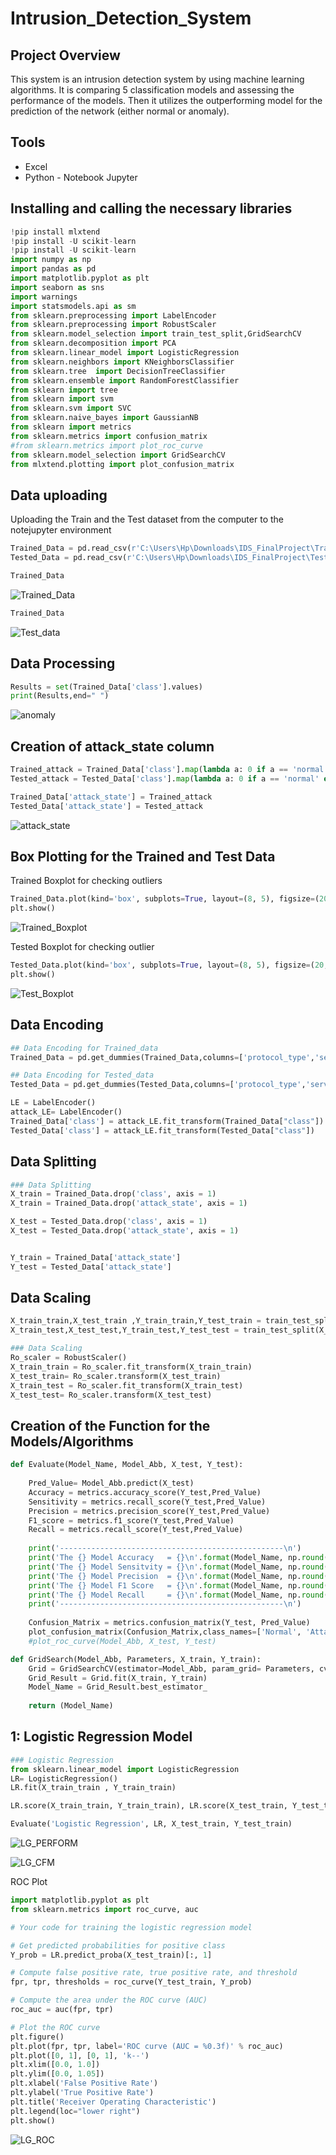 # Intrusion_Detection_System
## Project Overview
This system is an intrusion detection system by using machine learning algorithms. It is comparing 5 classification models and assessing the performance of the models. Then it utilizes the outperforming model for the prediction of the network (either normal or anomaly).

## Tools
- Excel
- Python - Notebook Jupyter

## Installing and calling the necessary libraries
``` python
!pip install mlxtend
!pip install -U scikit-learn
!pip install -U scikit-learn
import numpy as np
import pandas as pd
import matplotlib.pyplot as plt
import seaborn as sns
import warnings
import statsmodels.api as sm
from sklearn.preprocessing import LabelEncoder
from sklearn.preprocessing import RobustScaler
from sklearn.model_selection import train_test_split,GridSearchCV
from sklearn.decomposition import PCA
from sklearn.linear_model import LogisticRegression
from sklearn.neighbors import KNeighborsClassifier
from sklearn.tree  import DecisionTreeClassifier
from sklearn.ensemble import RandomForestClassifier
from sklearn import tree
from sklearn import svm
from sklearn.svm import SVC
from sklearn.naive_bayes import GaussianNB
from sklearn import metrics
from sklearn.metrics import confusion_matrix
#from sklearn.metrics import plot_roc_curve
from sklearn.model_selection import GridSearchCV
from mlxtend.plotting import plot_confusion_matrix
```

## Data uploading
Uploading the Train and the Test dataset from the computer to the notejupyter environment

``` python
Trained_Data = pd.read_csv(r'C:\Users\Hp\Downloads\IDS_FinalProject\Trained_data.csv')
Tested_Data = pd.read_csv(r'C:\Users\Hp\Downloads\IDS_FinalProject\Tested_data.csv')
```

```python
Trained_Data
```
![Trained_Data](https://github.com/user-attachments/assets/b8bd9270-6f45-446b-bff4-d0b4821cb4de)


``` python
Trained_Data
```
![Test_data](https://github.com/user-attachments/assets/2dea682d-0ea8-4eb6-be9f-e39641b5e192)

## Data Processing
``` python
Results = set(Trained_Data['class'].values)
print(Results,end=" ")
```
![anomaly](https://github.com/user-attachments/assets/75b9abc7-8206-4845-af22-79e351b6a432)

## Creation of attack_state column
``` python
Trained_attack = Trained_Data['class'].map(lambda a: 0 if a == 'normal' else 1)
Tested_attack = Tested_Data['class'].map(lambda a: 0 if a == 'normal' else 1)

Trained_Data['attack_state'] = Trained_attack
Tested_Data['attack_state'] = Tested_attack
```

![attack_state](https://github.com/user-attachments/assets/cd886c5d-53cb-43ad-9bff-925cf7a469f0)

## Box Plotting for the Trained and Test Data
Trained Boxplot for checking outliers

``` python
Trained_Data.plot(kind='box', subplots=True, layout=(8, 5), figsize=(20, 40))
plt.show()
```
![Trained_Boxplot](https://github.com/user-attachments/assets/5669229a-52d6-42f6-a13a-d39f959a6f11)

Tested Boxplot for checking outlier
``` python
Tested_Data.plot(kind='box', subplots=True, layout=(8, 5), figsize=(20, 40))
plt.show()
```
![Test_Boxplot](https://github.com/user-attachments/assets/d63db767-f788-4337-b794-8fa727297780)

## Data Encoding
```python
## Data Encoding for Trained_data
Trained_Data = pd.get_dummies(Trained_Data,columns=['protocol_type','service','flag'],prefix="",prefix_sep="")

## Data Encoding for Tested_data
Tested_Data = pd.get_dummies(Tested_Data,columns=['protocol_type','service','flag'],prefix="",prefix_sep="")

LE = LabelEncoder()
attack_LE= LabelEncoder()
Trained_Data['class'] = attack_LE.fit_transform(Trained_Data["class"])
Tested_Data['class'] = attack_LE.fit_transform(Tested_Data["class"])
```

## Data Splitting
```python
### Data Splitting
X_train = Trained_Data.drop('class', axis = 1)
X_train = Trained_Data.drop('attack_state', axis = 1)

X_test = Tested_Data.drop('class', axis = 1)
X_test = Tested_Data.drop('attack_state', axis = 1)


Y_train = Trained_Data['attack_state']
Y_test = Tested_Data['attack_state']
```

## Data Scaling
```python
X_train_train,X_test_train ,Y_train_train,Y_test_train = train_test_split(X_train, Y_train, test_size= 0.25 , random_state=42)
X_train_test,X_test_test,Y_train_test,Y_test_test = train_test_split(X_test, Y_test, test_size= 0.25 , random_state=42)

### Data Scaling
Ro_scaler = RobustScaler()
X_train_train = Ro_scaler.fit_transform(X_train_train) 
X_test_train= Ro_scaler.transform(X_test_train)
X_train_test = Ro_scaler.fit_transform(X_train_test) 
X_test_test= Ro_scaler.transform(X_test_test)
```

## Creation of the Function for the Models/Algorithms
```python
def Evaluate(Model_Name, Model_Abb, X_test, Y_test):
    
    Pred_Value= Model_Abb.predict(X_test)
    Accuracy = metrics.accuracy_score(Y_test,Pred_Value)                      
    Sensitivity = metrics.recall_score(Y_test,Pred_Value)
    Precision = metrics.precision_score(Y_test,Pred_Value)
    F1_score = metrics.f1_score(Y_test,Pred_Value)
    Recall = metrics.recall_score(Y_test,Pred_Value)
    
    print('--------------------------------------------------\n')
    print('The {} Model Accuracy   = {}\n'.format(Model_Name, np.round(Accuracy,3)))
    print('The {} Model Sensitvity = {}\n'.format(Model_Name, np.round(Sensitivity,3)))
    print('The {} Model Precision  = {}\n'.format(Model_Name, np.round(Precision,3)))
    print('The {} Model F1 Score   = {}\n'.format(Model_Name, np.round(F1_score,3)))
    print('The {} Model Recall     = {}\n'.format(Model_Name, np.round(Recall,3)))
    print('--------------------------------------------------\n')
    
    Confusion_Matrix = metrics.confusion_matrix(Y_test, Pred_Value)
    plot_confusion_matrix(Confusion_Matrix,class_names=['Normal', 'Attack'],figsize=(5.55,5), colorbar= "blue")
    #plot_roc_curve(Model_Abb, X_test, Y_test)

def GridSearch(Model_Abb, Parameters, X_train, Y_train):
    Grid = GridSearchCV(estimator=Model_Abb, param_grid= Parameters, cv = 3, n_jobs=-1)
    Grid_Result = Grid.fit(X_train, Y_train)
    Model_Name = Grid_Result.best_estimator_
    
    return (Model_Name)
```

## 1: Logistic Regression Model
```python
### Logistic Regression
from sklearn.linear_model import LogisticRegression
LR= LogisticRegression()
LR.fit(X_train_train , Y_train_train)

LR.score(X_train_train, Y_train_train), LR.score(X_test_train, Y_test_train)

Evaluate('Logistic Regression', LR, X_test_train, Y_test_train)
```
![LG_PERFORM](https://github.com/user-attachments/assets/4dc84228-7f04-4055-b34e-dc382dcf7b16)

![LG_CFM](https://github.com/user-attachments/assets/db8bd42e-2bf3-47b0-94a2-98f6bea9da6f)

ROC Plot
```python
import matplotlib.pyplot as plt
from sklearn.metrics import roc_curve, auc

# Your code for training the logistic regression model

# Get predicted probabilities for positive class
Y_prob = LR.predict_proba(X_test_train)[:, 1]

# Compute false positive rate, true positive rate, and threshold
fpr, tpr, thresholds = roc_curve(Y_test_train, Y_prob)

# Compute the area under the ROC curve (AUC)
roc_auc = auc(fpr, tpr)

# Plot the ROC curve
plt.figure()
plt.plot(fpr, tpr, label='ROC curve (AUC = %0.3f)' % roc_auc)
plt.plot([0, 1], [0, 1], 'k--')
plt.xlim([0.0, 1.0])
plt.ylim([0.0, 1.05])
plt.xlabel('False Positive Rate')
plt.ylabel('True Positive Rate')
plt.title('Receiver Operating Characteristic')
plt.legend(loc="lower right")
plt.show()
```

![LG_ROC](https://github.com/user-attachments/assets/43bc5400-c371-4927-86d1-ddd4dce6e5d1)
